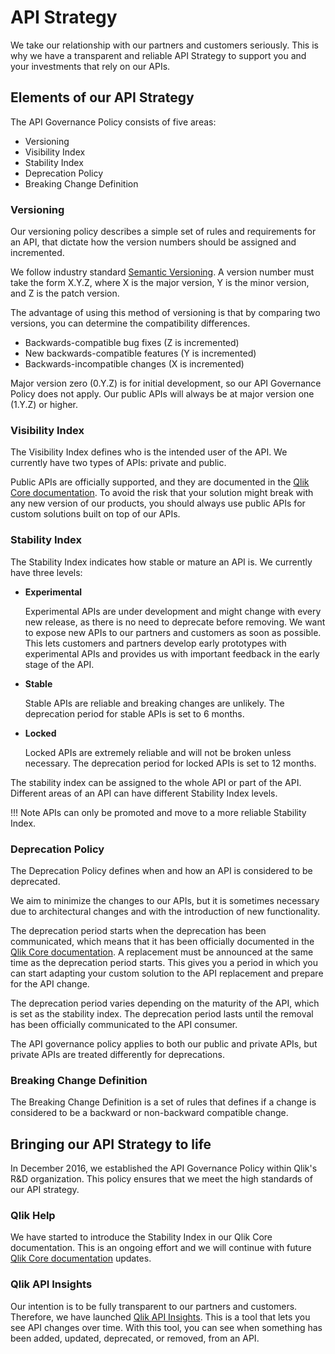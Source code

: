 # API Strategy

We take our relationship with our partners and customers seriously. This is why we have a transparent
and reliable API Strategy to support you and your investments that rely on our APIs.

## Elements of our API Strategy

The API Governance Policy consists of five areas:

* Versioning
* Visibility Index
* Stability Index
* Deprecation Policy
* Breaking Change Definition

### Versioning

Our versioning policy describes a simple set of rules and requirements for an API, that dictate how the version
numbers should be assigned and incremented.

We follow industry standard [Semantic Versioning](https://semver.org/). A version number must take the form
X.Y.Z, where X is the major version, Y is the minor version, and Z is the patch version.

The advantage of using this method of versioning is that by comparing two versions, you can
determine the compatibility differences.

* Backwards-compatible bug fixes (Z is incremented)
* New backwards-compatible features (Y is incremented)
* Backwards-incompatible changes (X is incremented)

Major version zero (0.Y.Z) is for initial development, so our API Governance Policy does not apply. Our
public APIs will always be at major version one (1.Y.Z) or higher.

### Visibility Index

The Visibility Index defines who is the intended user of the API. We currently have two types of
APIs: private and public.

Public APIs are officially supported, and they are documented in the
[Qlik Core documentation](/docs/home.md).
To avoid the risk that your solution might break with any new version of our products,
you should always use public APIs for custom solutions built on top of our APIs.

### Stability Index

The Stability Index indicates how stable or mature an API is.
We currently have three levels:

* **Experimental**

    Experimental APIs are under development and might change with every new release, as
    there is no need to deprecate before removing.
    We want to expose new APIs to our partners and customers as soon as possible.
    This lets customers and partners develop early prototypes with experimental APIs and
    provides us with important feedback in the early stage of the API.

* **Stable**

    Stable APIs are reliable and breaking changes are unlikely. The deprecation period for stable
    APIs is set to 6 months.

* **Locked**

    Locked APIs are extremely reliable and will not be broken unless necessary. The
    deprecation period for locked APIs is set to 12 months.

The stability index can be assigned to the whole API or part of the API. 
Different areas of an API can have different Stability Index levels.

!!! Note
    APIs can only be promoted and move to a more reliable Stability Index.

### Deprecation Policy

The Deprecation Policy defines when and how an API is considered to be deprecated.

We aim to minimize the changes to our APIs, but it is sometimes necessary due to
architectural changes and with the introduction of new functionality.

The deprecation period starts when the deprecation has been communicated, which means that it has
been officially documented in the
[Qlik Core documentation](/docs/home.md).
A replacement must be announced at the same time as the deprecation period starts. This gives
you a period in which you can start adapting your custom solution to the API replacement
and prepare for the API change.

The deprecation period varies depending on the maturity of the API, which is set as the stability index.
The deprecation period lasts until the removal has been officially communicated to the API consumer.

The API governance policy applies to both our public and private APIs,
but private APIs are treated differently for deprecations.

### Breaking Change Definition

The Breaking Change Definition is a set of rules that defines if a change is considered to be a backward or
non-backward compatible change.

## Bringing our API Strategy to life

In December 2016, we established the API Governance Policy within Qlik's R&D organization.
This policy ensures that we meet the high standards of our API strategy.

### Qlik Help

We have started to introduce the Stability Index in our Qlik Core
documentation.
This is an ongoing effort and we will continue with future
[Qlik Core documentation](/docs/home.md)
updates.

### Qlik API Insights

Our intention is to be fully transparent to our partners and customers.
Therefore, we have launched
[Qlik API Insights](https://api-insights.qlik.com/?_ga=2.240450371.1316921484.1517254575-1425872494.1511967817#/start-page).
This is a tool that lets you see API changes over time.
With this tool, you can see when something has been added, updated, deprecated, or removed, from an API.
